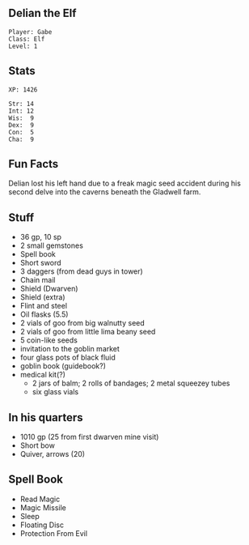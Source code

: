 
## Delian the Elf

    Player: Gabe
    Class: Elf
    Level: 1

## Stats

    XP: 1426

    Str: 14
    Int: 12
    Wis:  9
    Dex:  9
    Con:  5
    Cha:  9

## Fun Facts

Delian lost his left hand due to a freak magic seed accident during his second
delve into the caverns beneath the Gladwell farm.

## Stuff

* 36 gp, 10 sp
* 2 small gemstones
* Spell book
* Short sword
* 3 daggers (from dead guys in tower)
* Chain mail
* Shield (Dwarven)
* Shield (extra)
* Flint and steel
* Oil flasks (5.5)
* 2 vials of goo from big walnutty seed
* 2 vials of goo from little lima beany seed
* 5 coin-like seeds
* invitation to the goblin market
* four glass pots of black fluid
* goblin book (guidebook?)
* medical kit(?)
    * 2 jars of balm; 2 rolls of bandages; 2 metal squeezey tubes
    * six glass vials


## In his quarters

* 1010 gp (25 from first dwarven mine visit)
* Short bow
* Quiver, arrows (20)

## Spell Book

* Read Magic
* Magic Missile
* Sleep
* Floating Disc
* Protection From Evil
